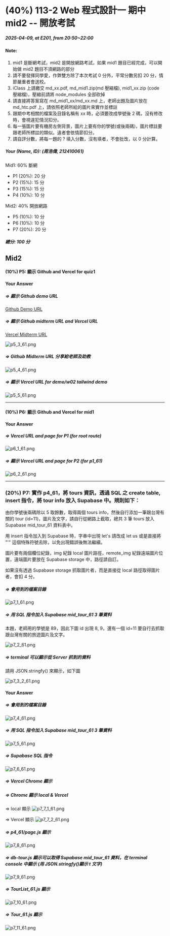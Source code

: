 # (40%) 113-2 Web 程式設計一 期中 mid2 -- 開放考試

##### 2025-04-09, at E201, from 20:50~22:00

#### Note:

1. mid1 是斷網考試，mid2 是開放網路考試，如果 mid1 題目已經完成，可以開始做 mid2 題目不須網路的部分
2. 請不要發揮同學愛，作弊雙方除了本次考試 0 分外，平常分數另扣 20 分，情節嚴重者會送校。
3. iClass 上請繳交 md_xx.pdf, md_mid1.zip(md 壓縮檔), mid1_xx.zip (code 壓縮檔)，壓縮前請將 node_modules 全部砍掉
4. 請直接將答案寫在 md_mid1_xx/md_xx.md 上，老師出題及圖片放在 md_htc.pdf 上，請依照老師所給的圖片來實作並標註
5. 跟期中考相關的檔案及目錄名稱有 xx 時，必須要改成學號後 2 碼，沒有修改時，會視違犯情況扣分。
6. 每一張圖片要有機房左側背景，圖片上要有你的學號(或後兩碼)，圖片標註要跟老師所標註的類似。違者會依情節扣分。
7. 請自評分數，將每一題的 ? 填入分數，沒有填者，不會批改，以 0 分計算。

##### Your (Name, ID): (周浩偉, 212410061)

Mid1: 60% 斷網

- P1 (20%): 20 分
- P2 (15%): 15 分
- P3 (15%): 15 分
- P4 (10%): 10 分

Mid2: 40% 開放網路

- P5 (10%): 10 分
- P6 (10%): 10 分
- P7 (20%): 20 分

##### 總分: 100 分

## Mid2

#### (10%) P5: 顯示 Github and Vercel for quiz1

#### Your Answer

##### => 顯示 Github demo URL

[Github Demo URL](https://github.com/haowei212410061/1132-2N-demo-61)

##### => 顯示 Github midterm URL and Vercel URL

[Vercel Midterm URL](https://github.com/haowei212410061/1132-2N-midterm-61)

![p5_3_61.png](p5_3_61.png)

##### => Github Midterm URL 分享給老師及助教

![p5_4_61.png](p5_4_61.png)

##### => 顯示 Vercel URL for demo/w02 tailwind demo

![p5_5_61.png](p5_5_61.png)

---

#### (10%) P6: 顯示 Github and Vercel for mid1

#### Your Answer

##### => Vercel URL and page for P1 (for root route)

![p6_1_61.png](p6_1_61.png)

##### => 顯示 Vercel URL and page for P2 (for p1_61)

![p6_2_61.png](p6_2_61.png)

---

### (20%) P7: 實作 p4_61，將 tours 資訊，透過 SQL 之 create table, insert 指令，將 tour info 放入 Supabase 中。規則如下：

由你學號後兩碼除以 5 取餘數，取得兩個 tours info，然後自行添加一筆跟台灣有關的 tour (id=11)，圖片及文字，請自行從網路上截取，總共 3 筆 tours 放入 Supabase mid_tour_61 資料表中。

用 insert 指令加入到 Supabase 時，字串中出現 let's 請改成 let us 或是直接將 "'" 這個特殊符號去除，以免出現錯誤後無法繼續。

圖片要有兩個欄位紀錄，img 紀錄 local 圖片路徑，remote_img 紀錄遠端圖片位置，遠端圖片要放在 Supabase storage 中，路徑請自訂。

如果沒有透過 Supabase storage 抓取圖片者，而是直接從 local 路徑取得圖片者，會扣 4 分。

##### => 會用到的檔案目錄

![p7_1_61.png](p7_1_61.png)

##### => 用 SQL 指令加入 Supabase mid_tour_61 3 筆資料

本題，老師用的學號是 89，因此下圖 id 出現 8, 9，還有一個 id=11 要自行去抓取跟台灣有關的旅遊圖片及文字。

![p7_2_61.png](p7_2_61.png)

##### => terminal 可以顯示從 Server 抓到的資料

請用 JSON.stringfy() 來顯示，如下圖

![p7_3_2_61.png](p7_3_2_61.png)

#### Your Answer

##### => 會用到的檔案目錄

![p7_4_61.png](p7_4_61.png)

##### => 用 SQL 指令加入 Supabase mid_tour_61 3 筆資料

![p7_5_61.png](p7_5_61.png)

##### => Supabase SQL 指令

![p7_6_61.png](p7_6_61.png)

##### => Vercel Chrome 顯示

##### => Chrome 顯示 local & Vercel

=> local 顯示
![p7_7_1_61.png](p7_7_1_61.png)

=> Vercel 顯示
![p7_7_2_61.png](p7_7_2_61.png)

##### => p4_61/page.js 顯示

![p7_8_61.png](p7_8_61.png)

##### => db-tour.js 顯示可以取得 Supabase mid_tour_61 資料，在 terminal console 中顯示 (用 JSON.stringfy()顯示 t 文字)

![p7_9_61.png](p7_9_61.png)

##### => TourList_61.js 顯示

![p7_10_61.png](p7_10_61.png)

##### => Tour_61.js 顯示

![p7_11_61.png](p7_11_61.png)
